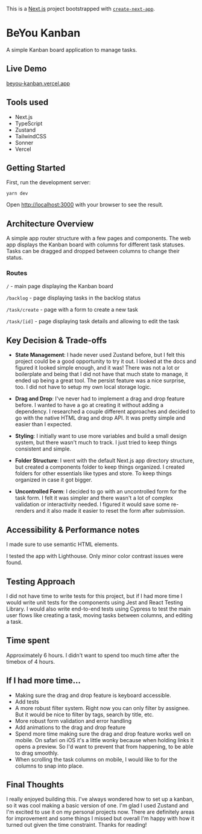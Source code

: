 This is a [Next.js](https://nextjs.org) project bootstrapped with [`create-next-app`](https://nextjs.org/docs/app/api-reference/cli/create-next-app).

# BeYou Kanban

A simple Kanban board application to manage tasks.

## Live Demo

[beyou-kanban.vercel.app](https://beyou-kanban.vercel.app)

## Tools used

- Next.js
- TypeScript
- Zustand
- TailwindCSS
- Sonner
- Vercel

## Getting Started

First, run the development server:

`yarn dev`

Open [http://localhost:3000](http://localhost:3000) with your browser to see the result.

## Architecture Overview

A simple app router structure with a few pages and components. The web app displays the Kanban board with columns for different task statuses. Tasks can be dragged and dropped between columns to change their status.

### Routes

`/` - main page displaying the Kanban board

`/backlog` - page displaying tasks in the backlog status

`/task/create` - page with a form to create a new task

`/task/[id]` - page displaying task details and allowing to edit the task

## Key Decision & Trade-offs

- **State Management**: I hade never used Zustand before, but I felt this project could be a good opportunity to try it out. I looked at the docs and figured it looked simple enough, and it was! There was not a lot or boilerplate and being that I did not have that much state to manage, it ended up being a great tool. The persist feature was a nice surprise, too. I did not have to setup my own local storage logic.

- **Drag and Drop**: I've never had to implement a drag and drop feature before. I wanted to have a go at creating it without adding a dependency. I researched a couple different approaches and decided to go with the native HTML drag and drop API. It was pretty simple and easier than I expected.

- **Styling**: I initially want to use more variables and build a small design system, but there wasn't much to track. I just tried to keep things consistent and simple.

- **Folder Structure**: I went with the default Next.js app directory structure, but created a components folder to keep things organized. I created folders for other essentials like types and store. To keep things organized in case it got bigger.

- **Uncontrolled Form**: I decided to go with an uncontrolled form for the task form. I felt it was simpler and there wasn't a lot of complex validation or interactivity needed. I figured it would save some re-renders and it also made it easier to reset the form after submission.

## Accessibility & Performance notes

I made sure to use semantic HTML elements.

I tested the app with Lighthouse. Only minor color contrast issues were found.

## Testing Approach

I did not have time to write tests for this project, but if I had more time I would write unit tests for the components using Jest and React Testing Library. I would also write end-to-end tests using Cypress to test the main user flows like creating a task, moving tasks between columns, and editing a task.

## Time spent

Approximately 6 hours. I didn't want to spend too much time after the timebox of 4 hours.

## If I had more time...

- Making sure the drag and drop feature is keyboard accessible.
- Add tests
- A more robust filter system. Right now you can only filter by assignee. But it would be nice to filter by tags, search by title, etc.
- More robust form validation and error handling
- Add animations to the drag and drop feature
- Spend more time making sure the drag and drop feature works well on mobile. On safari on iOS it's a little wonky because when holding links it opens a preview. So I'd want to prevent that from happening, to be able to drag smoothly.
- When scrolling the task columns on mobile, I would like to for the columns to snap into place.

## Final Thoughts

I really enjoyed building this. I've always wondered how to set up a kanban, so it was cool making a basic version of one. I'm glad I used Zustand and I'm excited to use it on my personal projects now. There are definitely areas for improvement and some things I missed but overall I'm happy with how it turned out given the time constraint. Thanks for reading!
